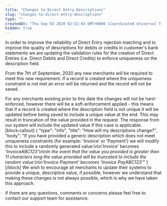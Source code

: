 ```yaml
---
title: "Changes to Direct Entry Descriptions"
slug: "changes-to-direct-entry-descriptions"
type: ""
createdAt: "Thu Sep 03 2020 02:52:03 GMT+0000 (Coordinated Universal Time)"
hidden: true
---
```

In order to improve the reliability of Direct Entry rejection matching and to improve the quality of descriptions for debits or credits in customer's bank statements we are updating the validation rules for the creation of Direct Entries (i.e. Direct Debits and Direct Credits) to enforce uniqueness on the description field.

From the 7th of September, 2020 any new merchants will be required to meet this new requirement. If a record is created where the uniqueness constraint is not met an error will be returned and the record will not be saved.

For any merchants existing prior to this date the changes will not be hard-enforced, however there will be a soft-enforcement applied - this means that if a record is created where the description field is not unique it will be updated before being saved to include a unique value at the end. This may result in truncation of the value provided in the request. The response from our system will include the updated value if this case is applicable.
[block:callout]
{
  "type": "info",
  "title": "How will my descriptions change?",
  "body": "If you have provided a generic description which does not meet uniqueness constraints (for example: 'Invoice' or 'Payment') we will modify this to include a randomly generated value:\n\n'Invoice' becomes 'Invoice*ABC123'\n\nIn the event that the value you provided is greater then 11 characters long the value provided will be truncated to include the random value:\n\n'Invoice Payment' becomes 'Invoice Pay*ABC123'"
}
[/block]
We wish to encourage all merchants to update their systems to provide a unique, descriptive value, if possible, however we understand that making these changes is not always possible, which is why we have taken this approach.

If there are any questions, comments or concerns please feel free to contact our support team for assistance.